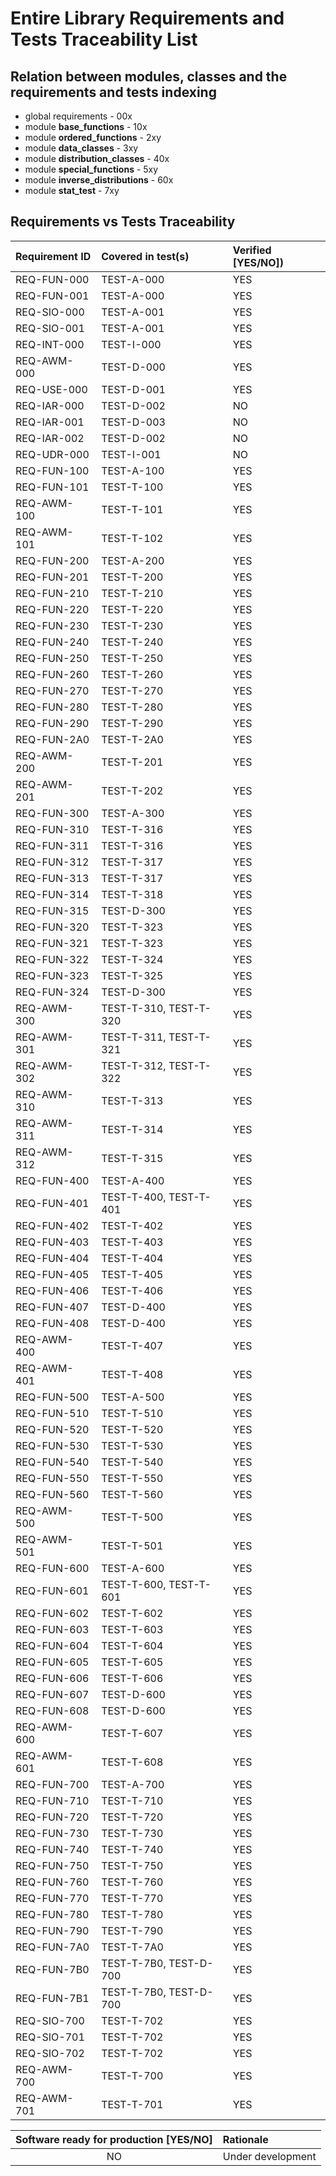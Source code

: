# Entire Library Requirements and Tests Traceability List

## Relation between modules, classes and the requirements and tests indexing

* global requirements - 00x
* module **base_functions** - 10x
* module **ordered_functions** - 2xy
* module **data_classes** - 3xy
* module **distribution_classes** - 40x
* module **special_functions** - 5xy
* module **inverse_distributions** - 60x
* module **stat_test** - 7xy

## Requirements vs Tests Traceability

| **Requirement ID** | **Covered in test(s)** | **Verified \[YES/NO\]**) |
| :----------------- | :--------------------- | :----------------------- |
| REQ-FUN-000        | TEST-A-000             | YES                      |
| REQ-FUN-001        | TEST-A-000             | YES                      |
| REQ-SIO-000        | TEST-A-001             | YES                      |
| REQ-SIO-001        | TEST-A-001             | YES                      |
| REQ-INT-000        | TEST-I-000             | YES                      |
| REQ-AWM-000        | TEST-D-000             | YES                      |
| REQ-USE-000        | TEST-D-001             | YES                      |
| REQ-IAR-000        | TEST-D-002             | NO                       |
| REQ-IAR-001        | TEST-D-003             | NO                       |
| REQ-IAR-002        | TEST-D-002             | NO                       |
| REQ-UDR-000        | TEST-I-001             | NO                       |
| REQ-FUN-100        | TEST-A-100             | YES                      |
| REQ-FUN-101        | TEST-T-100             | YES                      |
| REQ-AWM-100        | TEST-T-101             | YES                      |
| REQ-AWM-101        | TEST-T-102             | YES                      |
| REQ-FUN-200        | TEST-A-200             | YES                      |
| REQ-FUN-201        | TEST-T-200             | YES                      |
| REQ-FUN-210        | TEST-T-210             | YES                      |
| REQ-FUN-220        | TEST-T-220             | YES                      |
| REQ-FUN-230        | TEST-T-230             | YES                      |
| REQ-FUN-240        | TEST-T-240             | YES                      |
| REQ-FUN-250        | TEST-T-250             | YES                      |
| REQ-FUN-260        | TEST-T-260             | YES                      |
| REQ-FUN-270        | TEST-T-270             | YES                      |
| REQ-FUN-280        | TEST-T-280             | YES                      |
| REQ-FUN-290        | TEST-T-290             | YES                      |
| REQ-FUN-2A0        | TEST-T-2A0             | YES                      |
| REQ-AWM-200        | TEST-T-201             | YES                      |
| REQ-AWM-201        | TEST-T-202             | YES                      |
| REQ-FUN-300        | TEST-A-300             | YES                      |
| REQ-FUN-310        | TEST-T-316             | YES                      |
| REQ-FUN-311        | TEST-T-316             | YES                      |
| REQ-FUN-312        | TEST-T-317             | YES                      |
| REQ-FUN-313        | TEST-T-317             | YES                      |
| REQ-FUN-314        | TEST-T-318             | YES                      |
| REQ-FUN-315        | TEST-D-300             | YES                      |
| REQ-FUN-320        | TEST-T-323             | YES                      |
| REQ-FUN-321        | TEST-T-323             | YES                      |
| REQ-FUN-322        | TEST-T-324             | YES                      |
| REQ-FUN-323        | TEST-T-325             | YES                      |
| REQ-FUN-324        | TEST-D-300             | YES                      |
| REQ-AWM-300        | TEST-T-310, TEST-T-320 | YES                      |
| REQ-AWM-301        | TEST-T-311, TEST-T-321 | YES                      |
| REQ-AWM-302        | TEST-T-312, TEST-T-322 | YES                      |
| REQ-AWM-310        | TEST-T-313             | YES                      |
| REQ-AWM-311        | TEST-T-314             | YES                      |
| REQ-AWM-312        | TEST-T-315             | YES                      |
| REQ-FUN-400        | TEST-A-400             | YES                      |
| REQ-FUN-401        | TEST-T-400, TEST-T-401 | YES                      |
| REQ-FUN-402        | TEST-T-402             | YES                      |
| REQ-FUN-403        | TEST-T-403             | YES                      |
| REQ-FUN-404        | TEST-T-404             | YES                      |
| REQ-FUN-405        | TEST-T-405             | YES                      |
| REQ-FUN-406        | TEST-T-406             | YES                      |
| REQ-FUN-407        | TEST-D-400             | YES                      |
| REQ-FUN-408        | TEST-D-400             | YES                      |
| REQ-AWM-400        | TEST-T-407             | YES                      |
| REQ-AWM-401        | TEST-T-408             | YES                      |
| REQ-FUN-500        | TEST-A-500             | YES                      |
| REQ-FUN-510        | TEST-T-510             | YES                      |
| REQ-FUN-520        | TEST-T-520             | YES                      |
| REQ-FUN-530        | TEST-T-530             | YES                      |
| REQ-FUN-540        | TEST-T-540             | YES                      |
| REQ-FUN-550        | TEST-T-550             | YES                      |
| REQ-FUN-560        | TEST-T-560             | YES                      |
| REQ-AWM-500        | TEST-T-500             | YES                      |
| REQ-AWM-501        | TEST-T-501             | YES                      |
| REQ-FUN-600        | TEST-A-600             | YES                      |
| REQ-FUN-601        | TEST-T-600, TEST-T-601 | YES                      |
| REQ-FUN-602        | TEST-T-602             | YES                      |
| REQ-FUN-603        | TEST-T-603             | YES                      |
| REQ-FUN-604        | TEST-T-604             | YES                      |
| REQ-FUN-605        | TEST-T-605             | YES                      |
| REQ-FUN-606        | TEST-T-606             | YES                      |
| REQ-FUN-607        | TEST-D-600             | YES                      |
| REQ-FUN-608        | TEST-D-600             | YES                      |
| REQ-AWM-600        | TEST-T-607             | YES                      |
| REQ-AWM-601        | TEST-T-608             | YES                      |
| REQ-FUN-700        | TEST-A-700             | YES                      |
| REQ-FUN-710        | TEST-T-710             | YES                      |
| REQ-FUN-720        | TEST-T-720             | YES                      |
| REQ-FUN-730        | TEST-T-730             | YES                      |
| REQ-FUN-740        | TEST-T-740             | YES                      |
| REQ-FUN-750        | TEST-T-750             | YES                      |
| REQ-FUN-760        | TEST-T-760             | YES                      |
| REQ-FUN-770        | TEST-T-770             | YES                      |
| REQ-FUN-780        | TEST-T-780             | YES                      |
| REQ-FUN-790        | TEST-T-790             | YES                      |
| REQ-FUN-7A0        | TEST-T-7A0             | YES                      |
| REQ-FUN-7B0        | TEST-T-7B0, TEST-D-700 | YES                      |
| REQ-FUN-7B1        | TEST-T-7B0, TEST-D-700 | YES                      |
| REQ-SIO-700        | TEST-T-702             | YES                      |
| REQ-SIO-701        | TEST-T-702             | YES                      |
| REQ-SIO-702        | TEST-T-702             | YES                      |
| REQ-AWM-700        | TEST-T-700             | YES                      |
| REQ-AWM-701        | TEST-T-701             | YES                      |

| **Software ready for production \[YES/NO\]** | **Rationale**                 |
| :------------------------------------------: | :---------------------------- |
| NO                                           | Under development             |
